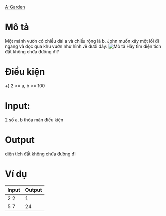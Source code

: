 [A-Garden](https://atcoder.jp/contests/ABC106/tasks/abc106_a)

# Mô tả
Một mảnh vườn có chiều dài a và chiều rộng là b. John muốn xây một lối đi ngang và dọc qua khu vườn như hình vẽ dưới đây:
![Mô tả](https://img.atcoder.jp/ghi/27d063746b460f1132b6a99aa535a562.png)
Hãy tìm diện tích đất không chứa đường đi?

# Điều kiện 
+) 2 <= a, b <= 100

# Input:
2 số a, b thỏa mãn điều kiện

# Output
diện tích đất không chứa đường đi

# Ví dụ
| Input | Output |
| ----- | ----- |
| 2 2 | 1 |
| 5 7 | 24 |

